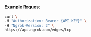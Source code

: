 
#### Example Request
```bash
curl \
-H "Authorization: Bearer {API_KEY}" \
-H "Ngrok-Version: 2" \
https://api.ngrok.com/edges/tcp
